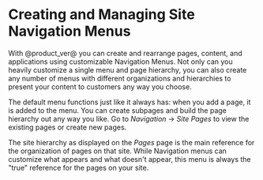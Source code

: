 # Creating and Managing Site Navigation Menus

With @product_ver@ you can create and rearrange pages, content, and applications
using customizable Navigation Menus. Not only can you heavily customize a single
menu and page hierarchy, you can also create any number of menus with different
organizations and hierarchies to present your content to customers any way you
choose.

The default menu functions just like it always has: when you add a page, it is
added to the menu. You can create subpages and build the page hierarchy out any
way you like. Go to *Navigation* &rarr; *Site Pages* to view the existing pages
or create new pages.

The site hierarchy as displayed on the *Pages* page is the main reference for 
the organization of pages on that site. While Navigation menus can customize
what appears and what doesn't appear, this menu is always the "true" reference
for the pages on your site.
